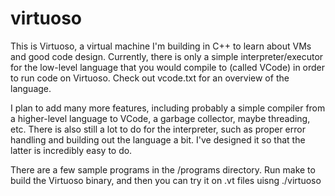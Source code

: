 # virtuoso

This is Virtuoso, a virtual machine I'm building in C++ to learn about VMs and good code design. Currently, there is only a simple interpreter/executor for the low-level language that you would compile to (called VCode) in order to run code on Virtuoso. Check out vcode.txt for an overview of the language.

I plan to add many more features, including probably a simple compiler from a higher-level language to VCode, a garbage collector, maybe threading, etc. There is also still a lot to do for the interpreter, such as proper error handling and building out the language a bit. I've designed it so that the latter is incredibly easy to do.

There are a few sample programs in the /programs directory. Run make to build the Virtuoso binary, and then you can try it on .vt files uisng ./virtuoso <filename>
